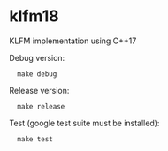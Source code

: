 # klfm18
KLFM implementation using C++17

Debug version:
```
  make debug
```
Release version:
```
  make release
```
Test (google test suite must be installed):
```
  make test
```
